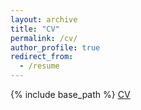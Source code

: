 ```yaml
---
layout: archive
title: "CV"
permalink: /cv/
author_profile: true
redirect_from:
  - /resume
---
```


{% include base_path %}
[CV](https://github.com/murilors10/murilosilva.github.io/blob/master/files/CV.pdf)
